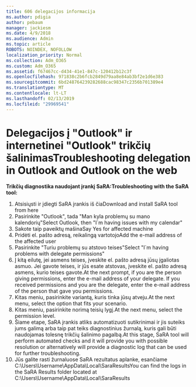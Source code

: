 ```yaml
---
title: 606 delegacijos informacija
ms.author: pdigia
author: pebaum
manager: jackiesm
ms.date: 4/9/2018
ms.audience: Admin
ms.topic: article
ROBOTS: NOINDEX, NOFOLLOW
localization_priority: Normal
ms.collection: Adm_O365
ms.custom: Adm_O365
ms.assetid: f67467cc-d434-41e1-847c-120412b12c3f
ms.openlocfilehash: 971838c2b6fcb2849d79aa8e84ab3bf2e1d6e383
ms.sourcegitcommit: 6bd248764239282688cac98347c2356b701389e4
ms.translationtype: MT
ms.contentlocale: lt-LT
ms.lasthandoff: 02/13/2019
ms.locfileid: "29969541"
---
```

# <a name="troubleshooting-delegation-in-outlook-and-outlook-on-the-web"></a><span data-ttu-id="82ed6-102">Delegacijos į "Outlook" ir internetinei "Outlook" trikčių šalinimas</span><span class="sxs-lookup"><span data-stu-id="82ed6-102">Troubleshooting delegation in Outlook and Outlook on the web</span></span>

<span data-ttu-id="82ed6-103">**Trikčių diagnostika naudojant įrankį SaRA:**</span><span class="sxs-lookup"><span data-stu-id="82ed6-103">**Troubleshooting with the SaRA tool:**</span></span>

1. <span data-ttu-id="82ed6-104">Atsisiųsti ir įdiegti SaRA įrankis iš čia</span><span class="sxs-lookup"><span data-stu-id="82ed6-104">Download and install SaRA tool from here</span></span>
1. <span data-ttu-id="82ed6-105">Pasirinkite "Outlook", tada "Man kyla problemų su mano kalendorių"</span><span class="sxs-lookup"><span data-stu-id="82ed6-105">Select Outlook, then "I\`m having issues with my calendar"</span></span>
1. <span data-ttu-id="82ed6-106">Sakote taip paveiktų mašina</span><span class="sxs-lookup"><span data-stu-id="82ed6-106">Say Yes for affected machine</span></span>
1. <span data-ttu-id="82ed6-107">Pridėti el. pašto adresą, reikalingą vartotojo</span><span class="sxs-lookup"><span data-stu-id="82ed6-107">Add the e-mail address of the affected user</span></span>
1. <span data-ttu-id="82ed6-108">Pasirinkite "Turiu problemų su atstovo teises"</span><span class="sxs-lookup"><span data-stu-id="82ed6-108">Select "I\`m having problems with delegate permissions"</span></span>
1. <span data-ttu-id="82ed6-p101">Į kitą eilutę, jei asmens teises, įveskite el. pašto adresą jūsų įgaliotas asmuo. Jei gavote teises, ir jūs esate atstovas, įveskite el. pašto adresą asmens, kurio teises gavote.</span><span class="sxs-lookup"><span data-stu-id="82ed6-p101">At the next prompt, if you are the person giving permissions, enter the e-mail address of your delegate. If you received permissions and you are the delegate, enter the e-mail address of the person that gave you permissions.</span></span>
1. <span data-ttu-id="82ed6-111">Kitas meniu, pasirinkite variantą, kuris tinka jūsų atveju.</span><span class="sxs-lookup"><span data-stu-id="82ed6-111">At the next menu, select the option that fits your scenario.</span></span> 
1. <span data-ttu-id="82ed6-112">Kitas meniu, pasirinkite norimą teisių lygį.</span><span class="sxs-lookup"><span data-stu-id="82ed6-112">At the next menu, select the permission level.</span></span>
1. <span data-ttu-id="82ed6-113">Šiame etape, SaRA įrankis atliks automatizuoti sutikrinimai ir jis suteiks jums galimą arba taip pat teiks diagnostinius žurnalą, kuris gali būti naudojamas tolesnę trikčių šalinimo pagalbą.</span><span class="sxs-lookup"><span data-stu-id="82ed6-113">At this stage, SaRA tool will perform automated checks and it will provide you with possible resolution or alternatively will provide a diagnostic log that can be used for further troubleshooting.</span></span>
1. <span data-ttu-id="82ed6-114">Jūs galite rasti žurnaluose SaRA rezultatus aplanke, esančiame C:\Users\Username\AppData\Local\SaraResults</span><span class="sxs-lookup"><span data-stu-id="82ed6-114">You can find the logs in the SaRA Results folder located at C:\Users\Username\AppData\Local\SaraResults</span></span>